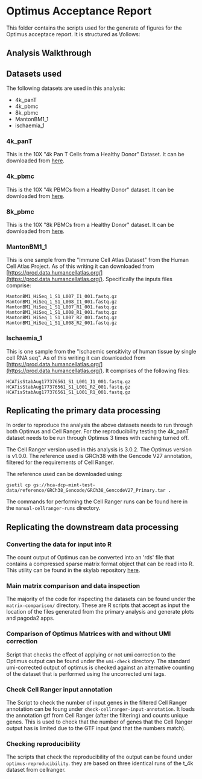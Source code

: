 # Optimus Acceptance Report

This folder contains the scripts used for the generate of figures for the Optimus acceptace report. It is structured as 
\follows:

## Analysis Walkthrough

## Datasets used
The following datasets are used in this analysis:

* 4k_panT
* 4k_pbmc
* 8k_pbmc
* MantonBM1_1 
* ischaemia_1

### 4k_panT
This is the 10X "4k Pan T Cells from a Healthy Donor" Dataset. It can be downloaded from 
[here](https://support.10xgenomics.com/single-cell-gene-expression/datasets/2.1.0/t_4k).

### 4k_pbmc
This is the 10X "4k PBMCs from a Healthy Donor" dataset. It can be downloaded from
[here](https://support.10xgenomics.com/single-cell-gene-expression/datasets/2.1.0/pbmc4k).

### 8k_pbmc 
This is the 10X "8k PBMCs from a Healthy Donor" dataset. It can be downloaded from
[here](https://support.10xgenomics.com/single-cell-gene-expression/datasets/2.1.0/pbmc8k).

### MantonBM1_1
This is one sample from the "Immune Cell Atlas Dataset" from the Human Cell Atlas Project.
As of this writing it can downloaded from 
[https://prod.data.humancellatlas.org/](https://prod.data.humancellatlas.org/).
Specifically the inputs files comprise: 
```
MantonBM1_HiSeq_1_S1_L007_I1_001.fastq.gz  MantonBM1_HiSeq_1_S1_L008_I1_001.fastq.gz
MantonBM1_HiSeq_1_S1_L007_R1_001.fastq.gz  MantonBM1_HiSeq_1_S1_L008_R1_001.fastq.gz
MantonBM1_HiSeq_1_S1_L007_R2_001.fastq.gz  MantonBM1_HiSeq_1_S1_L008_R2_001.fastq.gz
```

### Ischaemia_1
This is one sample from the "Ischaemic sensitivity of human tissue by single cell RNA seq".
As of this writing it can downloaded from 
[https://prod.data.humancellatlas.org/](https://prod.data.humancellatlas.org/).
It comprises of the following files:
```
HCATisStabAug177376561_S1_L001_I1_001.fastq.gz	
HCATisStabAug177376561_S1_L001_R2_001.fastq.gz
HCATisStabAug177376561_S1_L001_R1_001.fastq.gz
```

## Replicating the primary data processing
In order to reproduce the analysis the above datasets needs to run through both Optimus and Cell Ranger. For the 
reproducibility testing the 4k_panT dataset needs to be run through Optimus 3 times with caching turned off.

The Cell Ranger version used in this analysis is 3.0.2. The Optimus version is v1.0.0.
The reference used is GRCh38 with the Gencode V27 annotation, filtered for the requirements of Cell Ranger. 

The reference used can be downloaded using: 
```
gsutil cp gs://hca-dcp-mint-test-data/reference/GRCh38_Gencode/GRCh38_GencodeV27_Primary.tar .
```

The commands for performing the Cell Ranger runs can be found here in the ```manual-cellranger-runs``` directory.

## Replicating the downstream data processing

### Converting the data for input into R
The count output of Optimus can be converted into an 'rds' file that contains a compressed sparse matrix format
object that can be read into R. This utility can be found in the skylab repository 
[here](https://github.com/HumanCellAtlas/skylab/blob/master/docker/emptydrops/npz2rds/npz2txt.py).

### Main matrix comparison and data inspection
The majority of the code for inspecting the datasets can be found under the ```matrix-comparison/``` directory. These 
are R scripts that accept as input the location of the files generated from the primary analysis and generate plots
and pagoda2 apps.

### Comparison of Optimus Matrices with and without UMI correction
Script that checks the effect of applying or not umi correction to the Optimus output can be found under the 
```umi-check``` directory. The standard umi-corrected output of optimus is checked against an alternative counting of 
the dataset that is performed using the uncorrected umi 
tags.

### Check Cell Ranger input annotation
The Script to check the number of input genes in the filtered Cell Ranger annotation can be foung under
```check-cellranger-input-annotation```. It loads the annotation gtf from 
Cell Ranger (after the filtering) and counts unique genes. This is used to check that the number of genes that the 
Cell Ranger output has is limited due to the GTF input (and that the numbers match).

### Checking reproducibility
The scripts that check the reproducibility of the output can be found under ``optimus-reproducibility``.
they are based on three identical runs of the t_4k dataset from cellranger.
